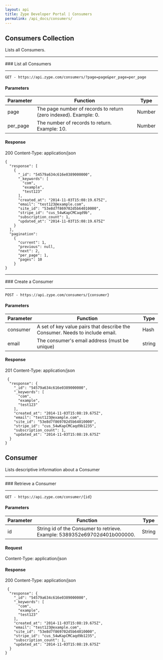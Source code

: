 ```yaml
---
layout: api
title: Zype Developer Portal | Consumers
permalink: /api_docs/consumers/
---
```


## Consumers Collection
Lists all Consumers.
<hr>
### List all Consumers
<hr>
<pre><code>GET - https://api.zype.com/consumers/?page=page&per_page=per_page
</code></pre>

#### Parameters

Parameter | Function | Type
--------- | -------- | ----
page      | The page number of records to return (zero indexed). Example: 0. | Number
per_page  | The number of records to return. Example: 10. | Number

#### Response
200
Content-Type: application/json


<pre><code>{
  "response": [
    {
      "_id": "54579a634c616e0389000000",
      "_keywords": [
        "com",
        "example",
        "test123"
      ],
      "created_at": "2014-11-03T15:08:19.675Z",
      "email": "test123@example.com",
      "site_id": "53e8d7f869702d5b64010000",
      "stripe_id": "cus_54wKapCMCaqd9b",
      "subscription_count": 1,
      "updated_at": "2014-11-03T15:08:19.675Z"
    }
  ],
  "pagination":
    {
      "current": 1,
      "previous": null,
      "next": 2,
      "per_page": 1,
      "pages": 10
    }
}
</code></pre>

<hr>
### Create a Consumer
<hr>
<pre><code>POST - https://api.zype.com/consumers/{consumer}
</code></pre>

#### Parameters

Parameter | Function | Type
--------- | -------- | ----
consumer | A set of key value pairs that describe the Consumer. Needs to include email. | Hash
email | The consumer's email address (must be unique) | string

#### Response
201
Content-Type: application/json

<pre><code> {
  "response": {
    "_id": "54579a634c616e0389000000",
    "_keywords": [
      "com",
      "example",
      "test123"
    ],
    "created_at": "2014-11-03T15:08:19.675Z",
    "email": "test123@example.com",
    "site_id": "53e8d7f869702d5b64010000",
    "stripe_id": "cus_54wKapCMCaqd9b1235",
    "subscription_count": 1,
    "updated_at": "2014-11-03T15:08:19.675Z"
  }
}
</code></pre>

## Consumer
Lists descriptive information about a Consumer
<hr>
### Retrieve a Consumer
<hr>
<pre><code>GET - https://api.zype.com/consumer/{id}
</code></pre>

#### Parameters

Parameter | Function | Type
--------- | -------- | ----
id        | String id of the Consumer to retrieve. Example: 5389352e69702d401b000000. | String

#### Request
Content-Type: application/json

#### Response
200
Content-Type: application/json

<pre><code> {
  "response": {
    "_id": "54579a634c616e0389000000",
    "_keywords": [
      "com",
      "example",
      "test123"
    ],
    "created_at": "2014-11-03T15:08:19.675Z",
    "email": "test123@example.com",
    "site_id": "53e8d7f869702d5b64010000",
    "stripe_id": "cus_54wKapCMCaqd9b1235",
    "subscription_count": 1,
    "updated_at": "2014-11-03T15:08:19.675Z"
  }
}
</code></pre>
